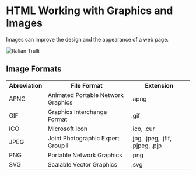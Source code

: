 
# HTML Working with Graphics and Images

Images can improve the design and the appearance of a web page.

<img src="C:/Users/Thabiso.Matsaba/Downloads/pic_trulli.jpg" alt="Italian Trulli">


## Image Formats

<table>
<tr>
  <th>Abreviation</th>
  <th>File Format</th>
  <th>Extension</th>
</tr>

<tr>
<td>APNG</td>
<td>Animated Portable Network Graphics</td>
<td>.apng</td>
</tr>

<tr>
<td>GIF</td>
<td>Graphics Interchange Format</td>
<td>.gif</td>
</tr>

<tr>
<td>ICO</td>
<td>Microsoft Icon	</td>
<td>.ico, .cur</td>
</tr>

<tr>
<td>JPEG</td>
<td>Joint Photographic Expert Group i</td>
<td>.jpg, .jpeg, .jfif, .pjpeg, .pjp</td>
</tr>

<tr>
<td>PNG</td>
<td>Portable Network Graphics</td>
<td>.png</td>
</tr>

<tr>
<td>SVG</td>
<td>Scalable Vector Graphics	</td>
<td>.svg</td>
</tr>
</table>

